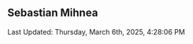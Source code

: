 <h2>Sebastian Mihnea</h2>

<!--RECENT_ACTIVITY:start-->
<!--RECENT_ACTIVITY:end-->
<!--RECENT_ACTIVITY:last_update-->
Last Updated: Thursday, March 6th, 2025, 4:28:06 PM
<!--RECENT_ACTIVITY:last_update_end-->

<!---LOL-STATS-START-HERE--->
<!---LOL-STATS-END-HERE--->
